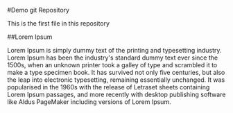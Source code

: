 #Demo git Repository

This is the first file in this repository

##Lorem Ipsum

Lorem Ipsum is simply dummy text of the printing and typesetting industry.
 Lorem Ipsum has been the industry's standard dummy text ever since the 
1500s, when an unknown printer took a galley of type and scrambled it to
 make a type specimen book. It has survived not only five centuries, but 
also the leap into electronic typesetting, remaining essentially unchanged. 
It was popularised in the 1960s with the release of Letraset sheets containing
 Lorem Ipsum passages, and more recently with desktop publishing
 software like Aldus PageMaker including versions of Lorem Ipsum.